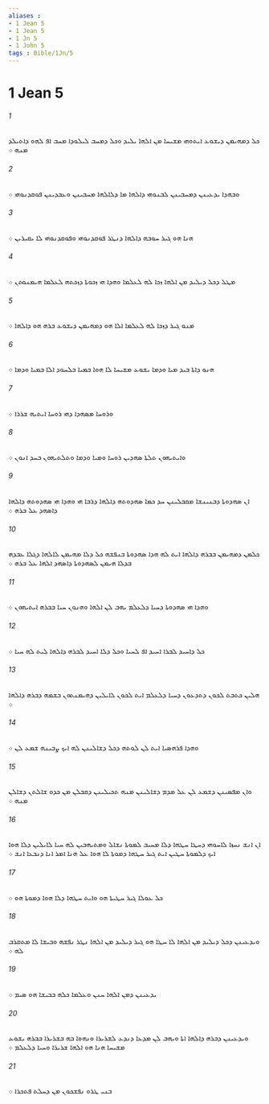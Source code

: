 ```yaml
---
aliases : 
- 1 Jean 5
- 1 Jean 5
- 1 Jn 5
- 1 John 5
tags : Bible/1Jn/5
---
```


# 1 Jean 5

###### 1
ܟܠ ܕܡܗܝܡܢ ܕܝܫܘܥ ܐܝܬܘܗܝ ܡܫܝܚܐ ܡܢ ܐܠܗܐ ܝܠܝܕ ܘܟܠ ܕܡܚܒ ܠܝܠܘܕܐ ܡܚܒ ܐܦ ܠܗܘ ܕܐܬܝܠܕ ܡܢܗ ܀
###### 2
ܘܒܗܕܐ ܝܕܥܝܢܢ ܕܡܚܒܝܢܢ ܠܒܢܘܗܝ ܕܐܠܗܐ ܡܐ ܕܠܐܠܗܐ ܡܚܒܝܢܢ ܘܥܒܕܝܢܢ ܦܘܩܕܢܘܗܝ ܀
###### 3
ܗܢܐ ܗܘ ܓܝܪ ܚܘܒܗ ܕܐܠܗܐ ܕܢܛܪ ܦܘܩܕܢܘܗܝ ܘܦܘܩܕܢܘܗܝ ܠܐ ܝܩܝܪܝܢ ܀
###### 4
ܡܛܠ ܕܟܠ ܕܝܠܝܕ ܡܢ ܐܠܗܐ ܙܟܐ ܠܗ ܠܥܠܡܐ ܘܗܕܐ ܗܝ ܙܟܘܬܐ ܕܙܟܬܗ ܠܥܠܡܐ ܗܝܡܢܘܬܢ ܀
###### 5
ܡܢܘ ܓܝܪ ܕܙܟܐ ܠܗ ܠܥܠܡܐ ܐܠܐ ܗܘ ܕܡܗܝܡܢ ܕܝܫܘܥ ܒܪܗ ܗܘ ܕܐܠܗܐ ܀
###### 6
ܗܢܘ ܕܐܬܐ ܒܝܕ ܡܝܐ ܘܕܡܐ ܝܫܘܥ ܡܫܝܚܐ ܠܐ ܗܘܐ ܒܡܝܐ ܒܠܚܘܕ ܐܠܐ ܒܡܝܐ ܘܕܡܐ ܀
###### 7
ܘܪܘܚܐ ܡܤܗܕܐ ܕܗܝ ܪܘܚܐ ܐܝܬܝܗ ܫܪܪܐ ܀
###### 8
ܘܐܝܬܝܗܘܢ ܬܠܬܐ ܤܗܕܝܢ ܪܘܚܐ ܘܡܝܐ ܘܕܡܐ ܘܬܠܬܝܗܘܢ ܒܚܕ ܐܢܘܢ ܀
###### 9
ܐܢ ܤܗܕܘܬܐ ܕܒܢܝܢܫܐ ܡܩܒܠܝܢܢ ܚܕ ܟܡܐ ܤܗܕܘܬܗ ܕܐܠܗܐ ܕܪܒܐ ܗܝ ܘܗܕܐ ܗܝ ܤܗܕܘܬܗ ܕܐܠܗܐ ܕܐܤܗܕ ܥܠ ܒܪܗ ܀
###### 10
ܟܠܡܢ ܕܡܗܝܡܢ ܒܒܪܗ ܕܐܠܗܐ ܐܝܬ ܠܗ ܗܕܐ ܤܗܕܘܬܐ ܒܢܦܫܗ ܟܠ ܕܠܐ ܡܗܝܡܢ ܠܐܠܗܐ ܕܓܠܐ ܥܒܕܗ ܒܕܠܐ ܗܝܡܢ ܠܤܗܕܘܬܐ ܕܐܤܗܕ ܐܠܗܐ ܥܠ ܒܪܗ ܀
###### 11
ܘܗܕܐ ܗܝ ܤܗܕܘܬܐ ܕܚܝܐ ܕܠܥܠܡ ܝܗܒ ܠܢ ܐܠܗܐ ܘܗܢܘܢ ܚܝܐ ܒܒܪܗ ܐܝܬܝܗܘܢ ܀
###### 12
ܟܠ ܕܐܚܝܕ ܠܒܪܐ ܐܚܝܕ ܐܦ ܠܚܝܐ ܘܟܠ ܕܠܐ ܐܚܝܕ ܠܒܪܗ ܕܐܠܗܐ ܠܝܬ ܠܗ ܚܝܐ ܀
###### 13
ܗܠܝܢ ܟܬܒܬ ܠܟܘܢ ܕܬܕܥܘܢ ܕܚܝܐ ܕܠܥܠܡ ܐܝܬ ܠܟܘܢ ܠܐܝܠܝܢ ܕܗܝܡܢܬܘܢ ܒܫܡܗ ܕܒܪܗ ܕܐܠܗܐ ܀
###### 14
ܘܗܕܐ ܦܪܗܤܝܐ ܐܝܬ ܠܢ ܠܘܬܗ ܕܟܠ ܕܫܐܠܝܢܢ ܠܗ ܐܝܟ ܨܒܝܢܗ ܫܡܥ ܠܢ ܀
###### 15
ܘܐܢ ܡܦܤܝܢܢ ܕܫܡܥ ܠܢ ܥܠ ܡܕܡ ܕܫܐܠܝܢܢ ܡܢܗ ܬܟܝܠܝܢܢ ܕܩܒܠܢ ܡܢ ܟܕܘ ܫܐܠܬܢ ܕܫܐܠܢ ܡܢܗ ܀
###### 16
ܐܢ ܐܢܫ ܢܚܙܐ ܠܐܚܘܗܝ ܕܚܛܐ ܚܛܗܐ ܕܠܐ ܡܚܝܒ ܠܡܘܬܐ ܢܫܐܠ ܘܡܬܝܗܒܝܢ ܠܗ ܚܝܐ ܠܐܝܠܝܢ ܕܠܐ ܗܘܐ ܐܝܟ ܕܠܡܘܬܐ ܚܛܝܢ ܐܝܬ ܓܝܪ ܚܛܗܐ ܕܡܘܬܐ ܠܐ ܗܘܐ ܥܠ ܗܢܐ ܐܡܪ ܐܢܐ ܕܢܒܥܐ ܐܢܫ ܀
###### 17
ܟܠ ܥܘܠܐ ܓܝܪ ܚܛܝܬܐ ܗܘ ܘܐܝܬ ܚܛܗܐ ܕܠܐ ܗܘܐ ܕܡܘܬܐ ܗܘ ܀
###### 18
ܘܝܕܥܝܢܢ ܕܟܠ ܕܝܠܝܕ ܡܢ ܐܠܗܐ ܠܐ ܚܛܐ ܗܘ ܓܝܪ ܕܝܠܝܕ ܡܢ ܐܠܗܐ ܢܛܪ ܢܦܫܗ ܘܒܝܫܐ ܠܐ ܡܬܩܪܒ ܠܗ ܀
###### 19
ܝܕܥܝܢܢ ܕܡܢ ܐܠܗܐ ܚܢܢ ܘܥܠܡܐ ܟܠܗ ܒܒܝܫܐ ܗܘ ܤܝܡ ܀
###### 20
ܘܝܕܥܝܢܢ ܕܒܪܗ ܕܐܠܗܐ ܐܬܐ ܘܝܗܒ ܠܢ ܡܕܥܐ ܕܢܕܥ ܠܫܪܝܪܐ ܘܢܗܘܐ ܒܗ ܒܫܪܝܪܐ ܒܒܪܗ ܝܫܘܥ ܡܫܝܚܐ ܗܢܐ ܗܘ ܐܠܗܐ ܫܪܝܪܐ ܘܚܝܐ ܕܠܥܠܡ ܀
###### 21
ܒܢܝ ܛܪܘ ܢܦܫܟܘܢ ܡܢ ܕܚܠܬ ܦܬܟܪܐ ܀
